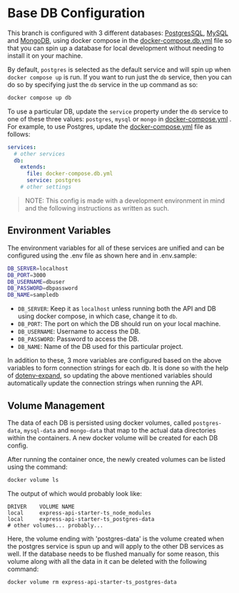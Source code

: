 # Base DB Configuration

This branch is configured with 3 different databases: [PostgresSQL](https://hub.docker.com/_/postgres), [MySQL](https://hub.docker.com/_/mysql) and [MongoDB](https://hub.docker.com/_/mongo), using docker compose in the [docker-compose.db.yml](../docker-compose.db.yml) file so that you can spin up a database for local development without needing to install it on your machine. 

By default, `postgres` is selected as the default service and will spin up when `docker compose up` is run. If you want to run just the `db` service, then you can do so by specifying just the `db` service in the up command as so:

```sh
docker compose up db
```

To use a particular DB, update the `service` property under the `db` service to one of these three values: `postgres`, `mysql` or `mongo` in [docker-compose.yml](../docker-compose.yml) . For example, to use Postgres, update the [docker-compose.yml](../docker-compose.yml)  file as follows:

```yaml
services:
  # other services
  db:
    extends:
      file: docker-compose.db.yml
      service: postgres
    # other settings
```

> NOTE: This config is made with a development environment in mind and the following instructions as written as such.

## Environment Variables

The environment variables for all of these services are unified and can be configured using the .env file as shown here and in .env.sample:

```sh
DB_SERVER=localhost
DB_PORT=3000
DB_USERNAME=dbuser
DB_PASSWORD=dbpassword
DB_NAME=sampledb
```

* `DB_SERVER`: Keep it as `localhost` unless running both the API and DB using docker compose, in which case, change it to `db`.
* `DB_PORT`: The port on which the DB should run on your local machine.
* `DB_USERNAME`: Username to access the DB.
* `DB_PASSWORD`: Password to access the DB.
* `DB_NAME`: Name of the DB used for this particular project.

In addition to these, 3 more variables are configured based on the above variables to form connection strings for each db. It is done so with the help of [dotenv-expand](https://www.npmjs.com/package/dotenv-expand), so updating the above mentioned variables should automatically update the connection strings when running the API.

## Volume Management

The data of each DB is persisted using docker volumes, called `postgres-data`, `mysql-data` and `mongo-data` that map to the actual data directories within the containers. A new docker volume will be created for each DB config.

After running the container once, the newly created volumes can be listed using the command:

```sh
docker volume ls
```

The output of which would probably look like:

```
DRIVER    VOLUME NAME
local     express-api-starter-ts_node_modules
local     express-api-starter-ts_postgres-data
# other volumes... probably...
```

Here, the volume ending with 'postgres-data' is the volume created when the postgres service is spun up and will apply to the other DB services as well. If the database needs to be flushed manually for some reason, this volume along with all the data in it can be deleted with the following command:

```sh
docker volume rm express-api-starter-ts_postgres-data
```
